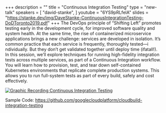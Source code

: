 +++
description = ""
title = "Continuous Integration Testing"
type = "new-talk"
speakers = [
        "david-stanke",
]
youtube = "6YS9pRLfelA"
slides = "https://stanke.dev/img/DaveStanke-ContinuousIntegrationTesting-DoDToronto2019.pdf"
+++
The DevOps principle of “Shifting Left” promotes testing early in the development cycle, for improved software quality and system health. At the same time, the rise of containerized microservice applications brings a new challenge: services are developed in isolation. It’s common practice that each service is frequently, thoroughly tested—i​ndividually.​ But they don’t get validated together until deploy time (ifatall!). In this session, we’ll explore techniques for running high-fidelity integration tests across multiple services, as part of a Continuous Integration workflow. You will learn how to provision, test, and tear down self-contained Kubernetes environments that replicate complete production systems. This allows you to run full-system tests as part of every build, safely and cost effectively.

<a href="https://assets.devopsdays.org/events/2019/toronto/DavidStanke_ConIntTesting_Lg.jpg" target="_blank"><img src="https://assets.devopsdays.org/events/2019/toronto/DavidStanke_ConIntTesting.png" alt="Graphic Recording Continuous Integration Testing" /></a>

Sample Code: https://github.com/googlecloudplatform/cloudbuild-integration-testing